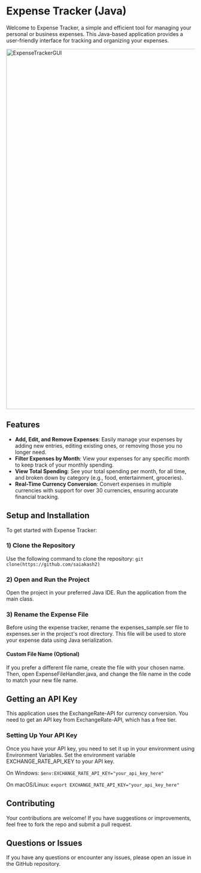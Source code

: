 # Expense Tracker (Java)
Welcome to Expense Tracker, a simple and efficient tool for managing your personal or business expenses. This Java-based application provides a user-friendly interface for tracking and organizing your expenses.

<img width="960" alt="ExpenseTrackerGUI" src="//github.com/kabu03/expense-tracker.git">

## Features

- **Add, Edit, and Remove Expenses**: Easily manage your expenses by adding new entries, editing existing ones, or removing those you no longer need.
- **Filter Expenses by Month**: View your expenses for any specific month to keep track of your monthly spending.
- **View Total Spending**: See your total spending per month, for all time, and broken down by category (e.g., food, entertainment, groceries).
- **Real-Time Currency Conversion**: Convert expenses in multiple currencies with support for over 30 currencies, ensuring accurate financial tracking.

## Setup and Installation

To get started with Expense Tracker:

### 1) Clone the Repository

Use the following command to clone the repository:
```git clone(https://github.com/saiakash2)```

### 2) Open and Run the Project
Open the project in your preferred Java IDE.
Run the application from the main class.

### 3) Rename the Expense File
Before using the expense tracker, rename the expenses_sample.ser file to expenses.ser in the project's root directory. This file will be used to store your expense data using Java serialization.

#### Custom File Name (Optional)
If you prefer a different file name, create the file with your chosen name. Then, open ExpenseFileHandler.java, and change the file name in the code to match your new file name.

## Getting an API Key
This application uses the ExchangeRate-API for currency conversion. You need to get an API key from ExchangeRate-API, which has a free tier.

### Setting Up Your API Key
Once you have your API key, you need to set it up in your environment using Environment Variables.
Set the environment variable EXCHANGE_RATE_API_KEY to your API key.

On Windows:
`$env:EXCHANGE_RATE_API_KEY="your_api_key_here"`

On macOS/Linux:
`export EXCHANGE_RATE_API_KEY="your_api_key_here"`

## Contributing

Your contributions are welcome! If you have suggestions or improvements, feel free to fork the repo and submit a pull
request.

## Questions or Issues

If you have any questions or encounter any issues, please open an issue in the GitHub repository.
